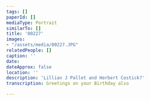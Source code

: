 ```yaml
---
tags: []
paperId: []
mediaType: Portrait
similarTo: []
title: '00227'
images:
- "/assets/media/00227.JPG"
relatedPeople: []
caption: ''
date: 
dateApprox: false
location: ''
description: 'Lillian J Pallet and Herbert Costick?'
transcription: Greetings on your Birthday also

---
```

